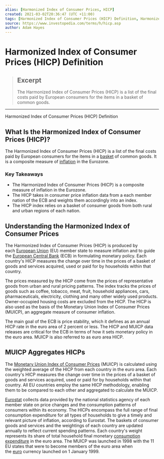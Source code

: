 ```yaml
---
alias: [Harmonized Index of Consumer Prices, HICP]
created: 2021-03-02T20:36:47 (UTC +11:00)
tags: [Harmonized Index of Consumer Prices (HICP) Definition, Harmonized Index of Consumer Prices (HICP) Definition]
source: https://www.investopedia.com/terms/h/hicp.asp
author: Adam Hayes
---
```


# Harmonized Index of Consumer Prices (HICP) Definition

> ## Excerpt
> The Harmonized Index of Consumer Prices (HICP) is a list of the final costs paid by European consumers for the items in a basket of common goods.

---

Harmonized Index of Consumer Prices (HICP) Definition
## What Is the Harmonized Index of Consumer Prices (HICP)?

The Harmonized Index of Consumer Prices (HICP) is a list of the final costs paid by European consumers for the items in a [basket](https://www.investopedia.com/terms/b/basket.asp) of common goods. It is a composite measure of [inflation](https://www.investopedia.com/terms/i/inflation.asp) in the Eurozone.

### Key Takeaways

-   The Harmonized Index of Consumer Prices (HICP) is a composite measure of inflation in the Eurozone.
-   The HICP takes in consumer price inflation data from a each member nation of the ECB and weights them accordingly into an index.
-   The HICP index relies on a basket of consumer goods from both rural and urban regions of each nation.

## Understanding the Harmonized Index of Consumer Prices

The Harmonized Index of Consumer Prices (HICP) is produced by each [European Union](https://www.investopedia.com/terms/e/europeanunion.asp) (EU) member state to measure inflation and to guide the [European Central Bank](https://www.investopedia.com/terms/e/europeancentralbank.asp) (ECB) in formulating monetary policy. Each country's HICP measures the change over time in the prices of a basket of goods and services acquired, used or paid for by households within that country.

The prices measured by the HICP come from the prices of representative goods from urban and rural pricing patterns. The index tracks the prices of goods such as coffee, tobacco, meat, fruit, household appliances, cars, pharmaceuticals, electricity, clothing and many other widely used products. Owner-occupied housing costs are excluded from the HICP. The HICP is also used as the basis of the Monetary Union Index of Consumer Prices (MUICP), an aggregate measure of consumer inflation.

The main goal of the ECB is price stability, which it defines as an annual HICP rate in the euro area of 2 percent or less. The HICP and MUICP data releases are critical for the ECB in terms of how it sets monetary policy in the euro area. MUICP is also referred to as euro area HICP.

## MUICP Aggregates HICPs

The [Monetary Union Index of Consumer Prices](https://www.investopedia.com/terms/m/muicp.asp) (MUICP) is calculated using the weighted average of the HICP from each country in the euro area. Each country's HICP measures the change over time in the prices of a basket of goods and services acquired, used or paid for by households within that country. All EU countries employ the same HICP methodology, enabling them to be compared to each other and aggregated to calculate the MUICP.

[Eurostat](https://www.investopedia.com/terms/e/europeanunion.asp) collects data provided by the national statistics agency of each member state on price changes and the consumption patterns of consumers within its economy. The HICPs encompass the full range of final consumption expenditure for all types of households to give a timely and relevant picture of inflation, according to Eurostat. The baskets of consumer goods and services and the weightings of each country are updated annually to reflect current spending patterns. Each country's weight represents its share of total household final monetary [consumption expenditure](https://www.investopedia.com/terms/p/pce.asp) in the euro area. The MUICP was launched in 1998 with the 11 EU states that were to become members of the euro area when the [euro](https://www.investopedia.com/terms/e/euro.asp) currency launched on 1 January 1999.
